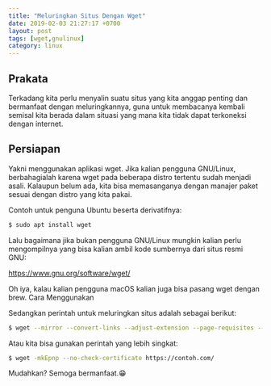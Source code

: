```yaml
---
title: "Meluringkan Situs Dengan Wget"
date: 2019-02-03 21:27:17 +0700
layout: post
tags: [wget,gnulinux]
category: linux
---
```


## Prakata

Terkadang kita perlu menyalin suatu situs yang kita anggap penting dan bermanfaat dengan meluringkannya, guna untuk membacanya kembali semisal kita berada dalam situasi yang mana kita tidak dapat terkoneksi dengan internet.

## Persiapan

Yakni menggunakan aplikasi wget. Jika kalian pengguna GNU/Linux, berbahagialah karena wget pada beberapa distro tertentu sudah menjadi asali. Kalaupun belum ada, kita bisa memasanganya dengan manajer paket sesuai dengan distro yang kita pakai.

Contoh untuk penguna Ubuntu beserta derivatifnya:

```bash
$ sudo apt install wget
```

Lalu bagaimana jika bukan pengguna GNU/Linux mungkin kalian perlu mengompilnya yang bisa kalian ambil kode sumbernya dari situs resmi GNU:

<https://www.gnu.org/software/wget/>

Oh iya, kalau kalian pengguna macOS kalian juga bisa pasang wget dengan brew.
Cara Menggunakan

Sedangkan perintah untuk meluringkan situs adalah sebagai berikut:

```bash
$ wget --mirror --convert-links --adjust-extension --page-requisites --no-parent --no-check-certificate https://contoh.com/
```

Atau kita bisa gunakan perintah yang lebih singkat:

```bash
$ wget -mkEpnp --no-check-certificate https://contoh.com/
```

Mudahkan? Semoga bermanfaat.😁
